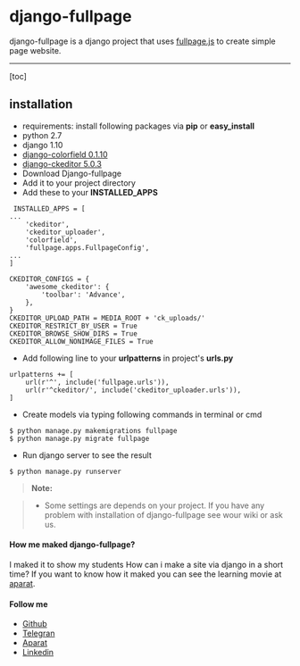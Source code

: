 django-fullpage
===================


django-fullpage is a django project that uses [fullpage.js](http://alvarotrigo.com/fullPage/) to create simple page website.

----------


[toc]

installation
--------------------
- requirements: install following packages via **pip** or **easy_install**
 - python 2.7
 - django 1.10
 - [django-colorfield 0.1.10](https://github.com/jaredly/django-colorfield)
 - [django-ckeditor 5.0.3](https://github.com/django-ckeditor/django-ckeditor)
- Download Django-fullpage
- Add it to your project directory
- Add these to your **INSTALLED_APPS**
```
 INSTALLED_APPS = [
...
    'ckeditor',
    'ckeditor_uploader',
    'colorfield',
    'fullpage.apps.FullpageConfig',
...
]

CKEDITOR_CONFIGS = {
    'awesome_ckeditor': {
        'toolbar': 'Advance',
    },
}
CKEDITOR_UPLOAD_PATH = MEDIA_ROOT + 'ck_uploads/'
CKEDITOR_RESTRICT_BY_USER = True
CKEDITOR_BROWSE_SHOW_DIRS = True
CKEDITOR_ALLOW_NONIMAGE_FILES = True
```
- <i class="icon-file"></i> Add following line to your **urlpatterns** in project's **urls.py** 
```
urlpatterns += [
    url(r'^', include('fullpage.urls')),
    url(r'^ckeditor/', include('ckeditor_uploader.urls')),
]
```
- Create models via typing following commands in terminal or cmd
```
$ python manage.py makemigrations fullpage
$ python manage.py migrate fullpage
```
- <i class="icon-refresh"></i> Run django server to see the result
```
$ python manage.py runserver
```

> **Note:**

> - Some settings are depends on your project. If you have any problem with installation of django-fullpage see wour wiki or ask us.

#### How me maked django-fullpage?
I maked it to show my students How can i make a site via django in a short time? If you want to know how it maked you can see the learning movie at [aparat](http://www.aparat.com/v/WP0lU).


#### Follow me
- [Github](https://github.com/kasaiee)
- [Telegran](https://telegram.me/pydeveloper2)
- [Aparat](http://www.aparat.com/kasaie)
- [Linkedin](https://www.linkedin.com/in/kasaiee)

